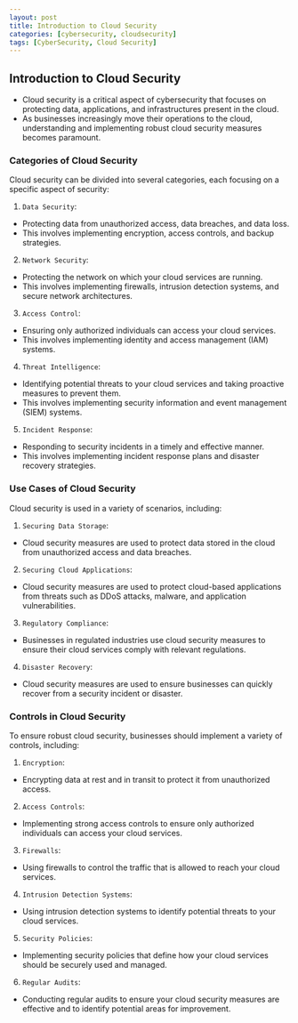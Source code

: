 ```yaml
---
layout: post
title: Introduction to Cloud Security
categories: [cybersecurity, cloudsecurity]
tags: [CyberSecurity, Cloud Security]
---
```


## Introduction to Cloud Security

- Cloud security is a critical aspect of cybersecurity that focuses on protecting data, applications, and infrastructures present in the cloud. 
- As businesses increasingly move their operations to the cloud, understanding and implementing robust cloud security measures becomes paramount.

### Categories of Cloud Security
Cloud security can be divided into several categories, each focusing on a specific aspect of security:

1. `Data Security`: 
- Protecting data from unauthorized access, data breaches, and data loss. 
- This involves implementing encryption, access controls, and backup strategies.

2. `Network Security`: 
- Protecting the network on which your cloud services are running. 
- This involves implementing firewalls, intrusion detection systems, and secure network architectures.

3. `Access Control`: 
- Ensuring only authorized individuals can access your cloud services. 
- This involves implementing identity and access management (IAM) systems.

4. `Threat Intelligence`: 
- Identifying potential threats to your cloud services and taking proactive measures to prevent them. 
- This involves implementing security information and event management (SIEM) systems.

5. `Incident Response`: 
- Responding to security incidents in a timely and effective manner. 
- This involves implementing incident response plans and disaster recovery strategies.

### Use Cases of Cloud Security
Cloud security is used in a variety of scenarios, including:

1. `Securing Data Storage`: 
- Cloud security measures are used to protect data stored in the cloud from unauthorized access and data breaches.

2. `Securing Cloud Applications`: 
- Cloud security measures are used to protect cloud-based applications from threats such as DDoS attacks, malware, and application vulnerabilities.

3. `Regulatory Compliance`: 
- Businesses in regulated industries use cloud security measures to ensure their cloud services comply with relevant regulations.

4. `Disaster Recovery`: 
- Cloud security measures are used to ensure businesses can quickly recover from a security incident or disaster.

### Controls in Cloud Security
To ensure robust cloud security, businesses should implement a variety of controls, including:

1. `Encryption`: 
- Encrypting data at rest and in transit to protect it from unauthorized access.

2. `Access Controls`: 
- Implementing strong access controls to ensure only authorized individuals can access your cloud services.

3. `Firewalls`: 
- Using firewalls to control the traffic that is allowed to reach your cloud services.

4. `Intrusion Detection Systems`: 
- Using intrusion detection systems to identify potential threats to your cloud services.

5. `Security Policies`: 
- Implementing security policies that define how your cloud services should be securely used and managed.

6. `Regular Audits`: 
- Conducting regular audits to ensure your cloud security measures are effective and to identify potential areas for improvement.
